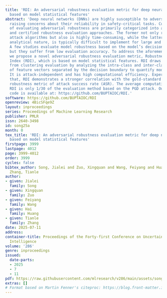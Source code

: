 ```yaml
---
title: 'RDI: An adversarial robustness evaluation metric for deep neural networks
  based on model statistical features'
abstract: 'Deep neural networks (DNNs) are highly susceptible to adversarial samples,
  raising concerns about their reliability in safety-critical tasks. Currently, methods
  of evaluating adversarial robustness are primarily categorized into attack-based
  and certified robustness evaluation approaches. The former not only relies on specific
  attack algorithms but also is highly time-consuming, while the latter due to its
  analytical nature, is typically difficult to implement for large and complex models.
  A few studies evaluate model robustness based on the model’s decision boundary,
  but they suffer from low evaluation accuracy. To address the aforementioned issues,
  we propose a novel adversarial robustness evaluation metric, Robustness Difference
  Index (RDI), which is based on model statistical features. RDI draws inspiration
  from clustering evaluation by analyzing the intra-class and inter-class distances
  of feature vectors separated by the decision boundary to quantify model robustness.
  It is attack-independent and has high computational efficiency. Experiments show
  that, RDI demonstrates a stronger correlation with the gold-standard adversarial
  robustness metric of attack success rate (ASR). The average computation time of
  RDI is only 1/30 of the evaluation method based on the PGD attack. Our open-source
  code is available at: https://github.com/BUPTAIOC/RDI.'
software: https://github.com/BUPTAIOC/RDI
openreview: 4BicSFqe9Z
layout: inproceedings
series: Proceedings of Machine Learning Research
publisher: PMLR
issn: 2640-3498
id: song25a
month: 0
tex_title: 'RDI: An adversarial robustness evaluation metric for deep neural networks
  based on model statistical features'
firstpage: 3999
lastpage: 4012
page: 3999-4012
order: 3999
cycles: false
bibtex_author: Song, Jialei and Zuo, Xingquan and Wang, Feiyang and Huang, Hai and
  Zhang, Tianle
author:
- given: Jialei
  family: Song
- given: Xingquan
  family: Zuo
- given: Feiyang
  family: Wang
- given: Hai
  family: Huang
- given: Tianle
  family: Zhang
date: 2025-07-11
address:
container-title: Proceedings of the Forty-first Conference on Uncertainty in Artificial
  Intelligence
volume: '286'
genre: inproceedings
issued:
  date-parts:
  - 2025
  - 7
  - 11
pdf: https://raw.githubusercontent.com/mlresearch/v286/main/assets/song25a/song25a.pdf
extras: []
# Format based on Martin Fenner's citeproc: https://blog.front-matter.io/posts/citeproc-yaml-for-bibliographies/
---
```

